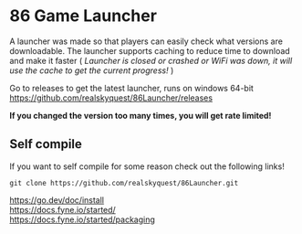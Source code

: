 # 86 Game Launcher

A launcher was made so that players can easily check what versions are downloadable. The launcher supports caching to reduce time to download and make it faster ( *Launcher is closed or crashed or WiFi was down, it will use the cache to get the current progress!* )

Go to releases to get the latest launcher, runs on windows 64-bit  
https://github.com/realskyquest/86Launcher/releases  

**If you changed the version too many times, you will get rate limited!**

## Self compile

If you want to self compile for some reason check out the following links!
```
git clone https://github.com/realskyquest/86Launcher.git
```
https://go.dev/doc/install  
https://docs.fyne.io/started/  
https://docs.fyne.io/started/packaging  

